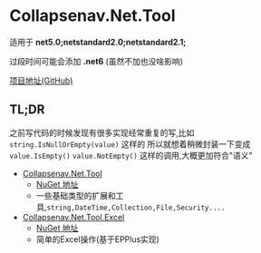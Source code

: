 # Collapsenav.Net.Tool

适用于 **net5.0;netstandard2.0;netstandard2.1;**

过段时间可能会添加 **.net6** (虽然不加也没啥影响)

[项目地址\(GitHub\)](https://github.com/CollapseNav/Collapsenav.Net.Tool)

## TL;DR

之前写代码的时候发现有很多实现经常重复的写,比如 `string.IsNullOrEmpty(value)` 这样的 所以就想着稍微封装一下变成 `value.IsEmpty()` `value.NotEmpty()` 这样的调用,大概更加符合"语义"

* [Collapsenav.Net.Tool](./Collapsenav.Net.Tool/README.md)
  * [NuGet 地址](https://www.nuget.org/packages/Collapsenav.Net.Tool/)
  * 一些基础类型的扩展和工具,`string,DateTime,Collection,File,Security....`
* [Collapsenav.Net.Tool.Excel](./Collapsenav.Net.Tool.Excel/Excel.md)
  * [NuGet 地址](https://www.nuget.org/packages/Collapsenav.Net.Tool.Excel/)
  * 简单的Excel操作(基于EPPlus实现)

